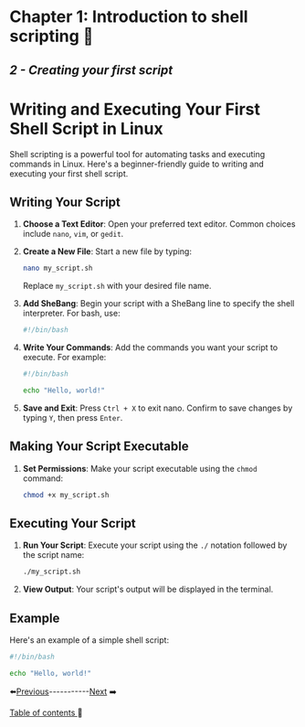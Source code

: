 # Chapter 1: Introduction to shell scripting 🚀

## *2 - Creating your first script*



# Writing and Executing Your First Shell Script in Linux

Shell scripting is a powerful tool for automating tasks and executing commands in Linux. Here's a beginner-friendly guide to writing and executing your first shell script.

## Writing Your Script

1. **Choose a Text Editor**: Open your preferred text editor. Common choices include `nano`, `vim`, or `gedit`.

2. **Create a New File**: Start a new file by typing:
    ```bash
    nano my_script.sh
    ```
    Replace `my_script.sh` with your desired file name.

3. **Add SheBang**: Begin your script with a SheBang line to specify the shell interpreter. For bash, use:
    ```bash
    #!/bin/bash
    ```

4. **Write Your Commands**: Add the commands you want your script to execute. For example:
    ```bash
    #!/bin/bash
    
    echo "Hello, world!"
    ```

5. **Save and Exit**: Press `Ctrl + X` to exit nano. Confirm to save changes by typing `Y`, then press `Enter`.

## Making Your Script Executable

1. **Set Permissions**: Make your script executable using the `chmod` command:
    ```bash
    chmod +x my_script.sh
    ```

## Executing Your Script

1. **Run Your Script**: Execute your script using the `./` notation followed by the script name:
    ```bash
    ./my_script.sh
    ```

2. **View Output**: Your script's output will be displayed in the terminal.

## Example

Here's an example of a simple shell script:

```bash
#!/bin/bash

echo "Hello, world!"
```

⬅️[Previous](../Chapter1/1.md)-----------[Next](../Chapter2/1.md) ➡️

[Table of contents ](../../table_of_contents.md)🚀 
